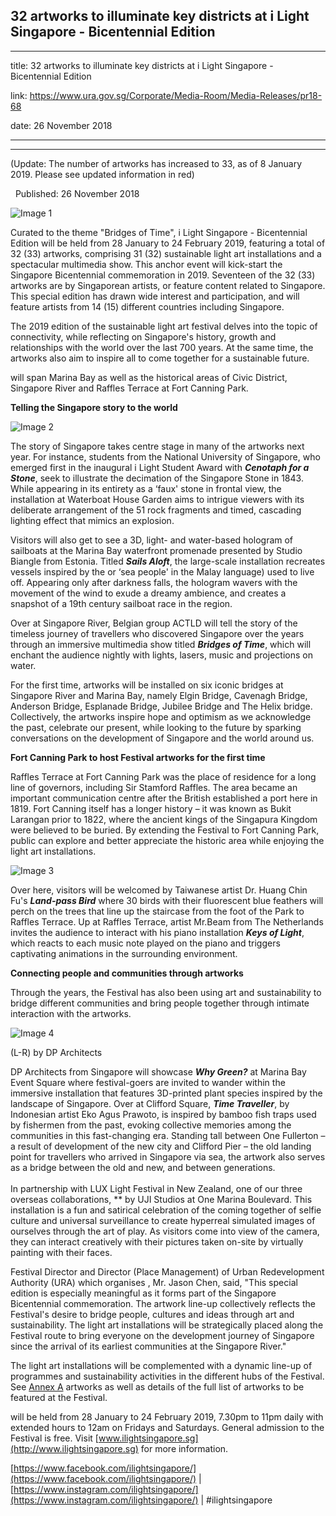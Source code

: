 ## 32 artworks to illuminate key districts at i Light Singapore - Bicentennial Edition
---
title: 32 artworks to illuminate key districts at i Light Singapore - Bicentennial Edition

link: https://www.ura.gov.sg/Corporate/Media-Room/Media-Releases/pr18-68

date: 26 November 2018

---

-----------------------------------------------------------------------------------

(Update: The number of artworks has increased to 33, as of 8 January 2019. Please see updated information in red)

  Published: 26 November 2018

![Image 1](https://www.ura.gov.sg/-/media/Corporate/Media-Room/2018/Nov/pr18-68IMG1(2).jpg?h=300&w=474)  


Curated to the theme "Bridges of Time", i Light Singapore - Bicentennial Edition will be held from 28 January to 24 February 2019, featuring a total of 32 (33) artworks, comprising 31 (32) sustainable light art installations and a spectacular multimedia show. This anchor event will kick-start the Singapore Bicentennial commemoration in 2019. Seventeen of the 32 (33) artworks are by Singaporean artists, or feature content related to Singapore. This special edition has drawn wide interest and participation, and will feature artists from 14 (15) different countries including Singapore.

The 2019 edition of the sustainable light art festival delves into the topic of connectivity, while reflecting on Singapore's history, growth and relationships with the world over the last 700 years. At the same time, the artworks also aim to inspire all to come together for a sustainable future.

 will span Marina Bay as well as the historical areas of Civic District, Singapore River and Raffles Terrace at Fort Canning Park.

**Telling the Singapore story to the world**

![Image 2](https://www.ura.gov.sg/-/media/Corporate/Media-Room/2018/Nov/pr18-68IMG2.JPG)



The story of Singapore takes centre stage in many of the artworks next year. For instance, students from the National University of Singapore, who emerged first in the inaugural i Light Student Award with **_Cenotaph for a Stone_**, seek to illustrate the decimation of the Singapore Stone in 1843. While appearing in its entirety as a ‘faux' stone in frontal view, the installation at Waterboat House Garden aims to intrigue viewers with its deliberate arrangement of the 51 rock fragments and timed, cascading lighting effect that mimics an explosion.

Visitors will also get to see a 3D, light- and water-based hologram of sailboats at the Marina Bay waterfront promenade presented by Studio Biangle from Estonia. Titled **_Sails Aloft_**, the large-scale installation recreates vessels inspired by the  or ‘sea people' in the Malay language) used to live off. Appearing only after darkness falls, the hologram wavers with the movement of the wind to exude a dreamy ambience, and creates a snapshot of a 19th century sailboat race in the region.

Over at Singapore River, Belgian group ACTLD will tell the story of the timeless journey of travellers who discovered Singapore over the years through an immersive multimedia show titled **_Bridges of Time_**, which will enchant the audience nightly with lights, lasers, music and projections on water.

For the first time, artworks will be installed on six iconic bridges at Singapore River and Marina Bay, namely Elgin Bridge, Cavenagh Bridge, Anderson Bridge, Esplanade Bridge, Jubilee Bridge and The Helix bridge. Collectively, the artworks inspire hope and optimism as we acknowledge the past, celebrate our present, while looking to the future by sparking conversations on the development of Singapore and the world around us.

**Fort Canning Park to host Festival artworks for the first time**

Raffles Terrace at Fort Canning Park was the place of residence for a long line of governors, including Sir Stamford Raffles. The area became an important communication centre after the British established a port here in 1819. Fort Canning itself has a longer history – it was known as Bukit Larangan prior to 1822, where the ancient kings of the Singapura Kingdom were believed to be buried. By extending the Festival to Fort Canning Park, public can explore and better appreciate the historic area while enjoying the light art installations.

![Image 3](https://www.ura.gov.sg/-/media/Corporate/Media-Room/2018/Nov/pr18-68IMG3.JPG?h=250&w=370)



Over here, visitors will be welcomed by Taiwanese artist Dr. Huang Chin Fu's **_Land-pass Bird_** where 30 birds with their fluorescent blue feathers will perch on the trees that line up the staircase from the foot of the Park to Raffles Terrace. Up at Raffles Terrace, artist Mr.Beam from The Netherlands invites the audience to interact with his piano installation **_Keys of Light_**, which reacts to each music note played on the piano and triggers captivating animations in the surrounding environment.

**Connecting people and communities through artworks**

Through the years, the Festival has also been using art and sustainability to bridge different communities and bring people together through intimate interaction with the artworks.

![Image 4](https://www.ura.gov.sg/-/media/Corporate/Media-Room/2018/Nov/pr18-68IMG4.JPG?h=232&w=803)

(L-R)  by DP Architects

DP Architects from Singapore will showcase **_Why Green?_** at Marina Bay Event Square where festival-goers are invited to wander within the immersive installation that features 3D-printed plant species inspired by the landscape of Singapore. Over at Clifford Square, **_Time Traveller_**, by Indonesian artist Eko Agus Prawoto, is inspired by bamboo fish traps used by fishermen from the past, evoking collective memories among the communities in this fast-changing era. Standing tall between One Fullerton – a result of development of the new city and Clifford Pier – the old landing point for travellers who arrived in Singapore via sea, the artwork also serves as a bridge between the old and new, and between generations.  
   
In partnership with LUX Light Festival in New Zealand, one of our three overseas collaborations, ** by UJI Studios at One Marina Boulevard. This installation is a fun and satirical celebration of the coming together of selfie culture and universal surveillance to create hyperreal simulated images of ourselves through the art of play. As visitors come into view of the camera, they can interact creatively with their pictures taken on-site by virtually painting with their faces.

Festival Director and Director (Place Management) of Urban Redevelopment Authority (URA) which organises , Mr. Jason Chen, said, "This special edition is especially meaningful as it forms part of the Singapore Bicentennial commemoration. The artwork line-up collectively reflects the Festival's desire to bridge people, cultures and ideas through art and sustainability. The light art installations will be strategically placed along the Festival route to bring everyone on the development journey of Singapore since the arrival of its earliest communities at the Singapore River."

The light art installations will be complemented with a dynamic line-up of programmes and sustainability activities in the different hubs of the Festival. See [Annex A](https://www.ura.gov.sg/-/media/Corporate/Media-Room/2018/Nov/pr18-68a\(3\).pdf)  artworks as well as details of the full list of artworks to be featured at the Festival.

 will be held from 28 January to 24 February 2019, 7.30pm to 11pm daily with extended hours to 12am on Fridays and Saturdays. General admission to the Festival is free. Visit [www.ilightsingapore.sg](http://www.ilightsingapore.sg) for more information.

[https://www.facebook.com/ilightsingapore/](https://www.facebook.com/ilightsingapore/) | [https://www.instagram.com/ilightsingapore/](https://www.instagram.com/ilightsingapore/) | #ilightsingapore